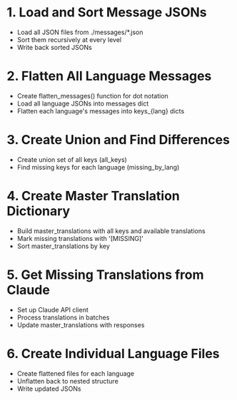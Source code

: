 # 1. Load and Sort Message JSONs
- Load all JSON files from ./messages/*.json
- Sort them recursively at every level
- Write back sorted JSONs

# 2. Flatten All Language Messages
- Create flatten_messages() function for dot notation
- Load all language JSONs into messages dict
- Flatten each language's messages into keys_{lang} dicts

# 3. Create Union and Find Differences
- Create union set of all keys (all_keys)
- Find missing keys for each language (missing_by_lang)

# 4. Create Master Translation Dictionary
- Build master_translations with all keys and available translations
- Mark missing translations with '[MISSING]'
- Sort master_translations by key

# 5. Get Missing Translations from Claude
- Set up Claude API client
- Process translations in batches
- Update master_translations with responses

# 6. Create Individual Language Files
- Create flattened files for each language
- Unflatten back to nested structure
- Write updated JSONs

